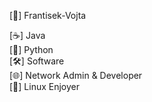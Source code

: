 [👋] Frantisek-Vojta

[☕] Java           
[🐍] Python        
[🛠️] Software        
[🌐] Network Admin & Developer      
[🐧] Linux Enjoyer       
 
<!---
Frantisek-Vojta/Frantisek-Vojta is a ✨ special ✨ repository because its `README.md` (this file) appears on your GitHub profile.
You can click the Preview link to take a look at your changes.
--->
